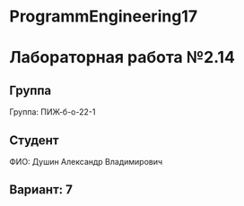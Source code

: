 # ProgrammEngineering17

# Лабораторная работа №2.14
## Группа
Группа: ПИЖ-б-о-22-1

## Студент
ФИО: Душин Александр Владимирович
## Вариант: 7
